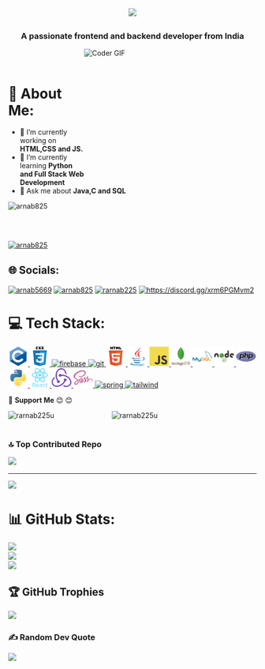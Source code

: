 <h1 align="center">
  <a href="https://git.io/typing-svg">
    <img src="https://readme-typing-svg.herokuapp.com/?lines=Hello,+There!+👋🏻;This+is+Arnab....;Nice+to+meet+you!&center=true&size=30">
  </a>
</h1>
 
<h3 align="center">A passionate frontend and backend developer from India</h3>
<img  align="right" alt="Coder GIF" height=250 width=350 src="https://raw.githubusercontent.com/TheDudeThatCode/TheDudeThatCode/master/Assets/Developer.gif" /> 

<br /><br />

# 💫 About Me:
- 🔭 I’m currently working on **HTML,CSS and JS.**
- 🌱 I’m currently learning **Python and Full Stack Web Development**
- 💬 Ask me about **Java,C and SQL**




<p align="left"> <img src="https://komarev.com/ghpvc/?username=arnab825&label=Profile%20views&color=0e75b6&style=flat" alt="arnab825" /> </p>
<br><br>

<p align="left"> <a href="https://github.com/ryo-ma/github-profile-trophy"><img src="https://github-profile-trophy.vercel.app/?username=arnab825" alt="arnab825" /></a> </p>

## 🌐 Socials:
<p align="left">
<a href="https://twitter.com/arnab5669" target="blank"><img align="center" src="https://raw.githubusercontent.com/rahuldkjain/github-profile-readme-generator/master/src/images/icons/Social/twitter.svg" alt="arnab5669" height="30" width="40" /></a>
<a href="https://linkedin.com/in/arnab825" target="blank"><img align="center" src="https://raw.githubusercontent.com/rahuldkjain/github-profile-readme-generator/master/src/images/icons/Social/linked-in-alt.svg" alt="arnab825" height="30" width="40" /></a>
<a href="https://instagram.com/rarnab225" target="blank"><img align="center" src="https://raw.githubusercontent.com/rahuldkjain/github-profile-readme-generator/master/src/images/icons/Social/instagram.svg" alt="rarnab225" height="30" width="40" /></a>
<a href="https://discord.gg/https://discord.gg/xrm6PGMvm2" target="blank"><img align="center" src="https://raw.githubusercontent.com/rahuldkjain/github-profile-readme-generator/master/src/images/icons/Social/discord.svg" alt="https://discord.gg/xrm6PGMvm2" height="30" width="40" /></a>
</p>

# 💻 Tech Stack:
<p align="left"> <a href="https://www.cprogramming.com/" target="_blank" rel="noreferrer"> <img src="https://raw.githubusercontent.com/devicons/devicon/master/icons/c/c-original.svg" alt="c" width="40" height="40"/> </a> <a href="https://www.w3schools.com/css/" target="_blank" rel="noreferrer"> <img src="https://raw.githubusercontent.com/devicons/devicon/master/icons/css3/css3-original-wordmark.svg" alt="css3" width="40" height="40"/> </a>  <a href="https://firebase.google.com/" target="_blank" rel="noreferrer"> <img src="https://www.vectorlogo.zone/logos/firebase/firebase-icon.svg" alt="firebase" width="40" height="40"/> </a> <a href="https://git-scm.com/" target="_blank" rel="noreferrer"> <img src="https://www.vectorlogo.zone/logos/git-scm/git-scm-icon.svg" alt="git" width="40" height="40"/> </a> <a href="https://www.w3.org/html/" target="_blank" rel="noreferrer"> <img src="https://raw.githubusercontent.com/devicons/devicon/master/icons/html5/html5-original-wordmark.svg" alt="html5" width="40" height="40"/> </a> <a href="https://www.java.com" target="_blank" rel="noreferrer"> <img src="https://raw.githubusercontent.com/devicons/devicon/master/icons/java/java-original.svg" alt="java" width="40" height="40"/> </a> <a href="https://developer.mozilla.org/en-US/docs/Web/JavaScript" target="_blank" rel="noreferrer"> <img src="https://raw.githubusercontent.com/devicons/devicon/master/icons/javascript/javascript-original.svg" alt="javascript" width="40" height="40"/> </a> <a href="https://www.mongodb.com/" target="_blank" rel="noreferrer"> <img src="https://raw.githubusercontent.com/devicons/devicon/master/icons/mongodb/mongodb-original-wordmark.svg" alt="mongodb" width="40" height="40"/> </a> <a href="https://www.mysql.com/" target="_blank" rel="noreferrer"> <img src="https://raw.githubusercontent.com/devicons/devicon/master/icons/mysql/mysql-original-wordmark.svg" alt="mysql" width="40" height="40"/> </a> <a href="https://nodejs.org" target="_blank" rel="noreferrer"> <img src="https://raw.githubusercontent.com/devicons/devicon/master/icons/nodejs/nodejs-original-wordmark.svg" alt="nodejs" width="40" height="40"/> </a> <a href="https://www.php.net" target="_blank" rel="noreferrer"> <img src="https://raw.githubusercontent.com/devicons/devicon/master/icons/php/php-original.svg" alt="php" width="40" height="40"/> </a> <a href="https://www.python.org" target="_blank" rel="noreferrer"> <img src="https://raw.githubusercontent.com/devicons/devicon/master/icons/python/python-original.svg" alt="python" width="40" height="40"/> </a> <a href="https://reactjs.org/" target="_blank" rel="noreferrer"> <img src="https://raw.githubusercontent.com/devicons/devicon/master/icons/react/react-original-wordmark.svg" alt="react" width="40" height="40"/> </a> <a href="https://redux.js.org" target="_blank" rel="noreferrer"> <img src="https://raw.githubusercontent.com/devicons/devicon/master/icons/redux/redux-original.svg" alt="redux" width="40" height="40"/> </a> <a href="https://sass-lang.com" target="_blank" rel="noreferrer"> <img src="https://raw.githubusercontent.com/devicons/devicon/master/icons/sass/sass-original.svg" alt="sass" width="40" height="40"/> </a> <a href="https://spring.io/" target="_blank" rel="noreferrer"> <img src="https://www.vectorlogo.zone/logos/springio/springio-icon.svg" alt="spring" width="40" height="40"/> </a> <a href="https://tailwindcss.com/" target="_blank" rel="noreferrer"> <img src="https://www.vectorlogo.zone/logos/tailwindcss/tailwindcss-icon.svg" alt="tailwind" width="40" height="40"/> </a> </p>

🚀 **Support Me** 😊 😊
<p><a href="https://www.buymeacoffee.com/rarnab225u"> <img align="left" src="https://cdn.buymeacoffee.com/buttons/v2/default-yellow.png" height="50" width="210" alt="rarnab225u" /></a></p>
<p><a href="https://linktr.ee/ExploreWithArnab"> <img align="left" src="https://github.com/user-attachments/assets/8dafd8be-f860-42a2-9596-ecea276d3b9e" height="50" width="210" alt="rarnab225u" /></a></p>

<br><br>

### 🔝 Top Contributed Repo
![](https://github-contributor-stats.vercel.app/api?username=arnab825&limit=5&theme=dark&combine_all_yearly_contributions=true)

---
[![](https://visitcount.itsvg.in/api?id=arnab825&icon=10&color=0)](https://visitcount.itsvg.in)

# 📊 GitHub Stats:
![](https://github-readme-stats.vercel.app/api?username=arnab825&theme=react&hide_border=false&include_all_commits=false&count_private=false)<br/>
![](https://github-readme-streak-stats.herokuapp.com/?user=arnab825&theme=react&hide_border=false)<br/>
![](https://github-readme-stats.vercel.app/api/top-langs/?username=arnab825&theme=react&hide_border=false&include_all_commits=false&count_private=false&layout=compact)

## 🏆 GitHub Trophies
![](https://github-profile-trophy.vercel.app/?username=arnab825&theme=react&no-frame=false&no-bg=true&margin-w=4)

### ✍️ Random Dev Quote
![](https://quotes-github-readme.vercel.app/api?type=horizontal&theme=tokyonight)
